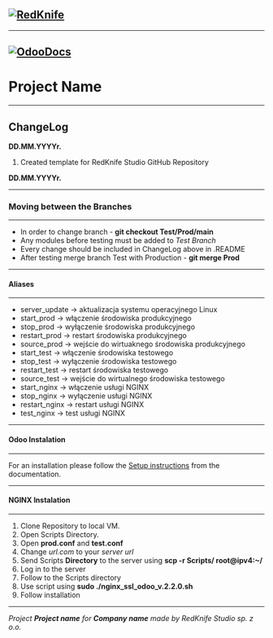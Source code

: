 ## [![RedKnife](https://redknife-studio.pl/web/image/website/2/logo/RedKnife%20Studio?unique=b049e47)](https://odoo.redknife-studio.pl/web)
----
[![OdooDocs](http://img.shields.io/badge/master-docs-875A7B.svg?style=flat&colorA=8F8F8F)](https://www.odoo.com/documentation/master/)
----
# Project Name 
----

## ChangeLog

**DD.MM.YYYYr.** 

1. Created template for RedKnife Studio GitHub Repository

**DD.MM.YYYYr.**

----
### Moving between the Branches
----

 - In order to change branch - **git checkout Test/Prod/main**
 - Any modules before testing must be added to *Test Branch*
 - Every change should be included in ChangeLog above in .README
 - After testing merge branch Test with Production - **git merge Prod**

----
#### Aliases
----
 - server_update -> aktualizacja systemu operacyjnego Linux
 - start_prod -> włączenie środowiska produkcyjnego
 - stop_prod -> wyłączenie środowiska produkcyjnego 
 - restart_prod -> restart środowiska produkcyjnego
 - source_prod -> wejście do wirtuaknego środowiska produkcyjnego
 - start_test -> włączenie środowiska testowego
 - stop_test -> wyłączenie środowiska testowego
 - restart_test -> restart środowiska testowego
 - source_test -> wejście do wirtualnego środowiska testowego
 - start_nginx -> włączenie usługi NGINX
 - stop_nginx -> wyłączenie usługi NGINX
 - restart_nginx -> restart usługi NGINX
 - test_nginx -> test usługi NGINX

----
#### Odoo Instalation
----

For an installation please follow the <a href="https://docs.google.com/document/d/10VVQVLrepNTJucuF8qVKm10-Sm9ChrJddxK4090fzfU/edit?usp=sharing" target="_blank">Setup instructions</a>
from the documentation.

----
#### NGINX Instalation
----

1. Clone Repository to local VM. 
2. Open Scripts Directory.
3. Open **prod.conf** and **test.conf**
4. Change *url.com* to your *server url*
5. Send Scripts **Directory** to the server using **scp -r Scripts/ root@ipv4:~/**
6. Log in to the server
7. Follow to the Scripts directory 
8. Use script using **sudo ./nginx_ssl_odoo_v.2.2.0.sh**
9. Follow installation
----

*Project **Project name** for **Company name** made by RedKnife Studio sp. z o.o.*
